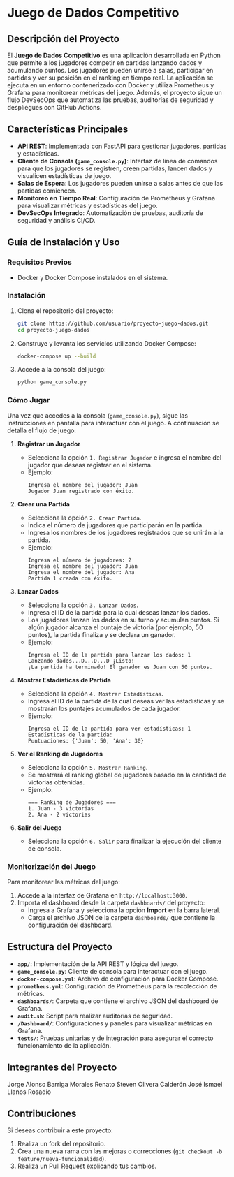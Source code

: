 # Juego de Dados Competitivo

## Descripción del Proyecto

El **Juego de Dados Competitivo** es una aplicación desarrollada en Python que permite a los jugadores competir en partidas lanzando dados y acumulando puntos. Los jugadores pueden unirse a salas, participar en partidas y ver su posición en el ranking en tiempo real. La aplicación se ejecuta en un entorno contenerizado con Docker y utiliza Prometheus y Grafana para monitorear métricas del juego. Además, el proyecto sigue un flujo DevSecOps que automatiza las pruebas, auditorías de seguridad y despliegues con GitHub Actions.

## Características Principales

- **API REST**: Implementada con FastAPI para gestionar jugadores, partidas y estadísticas.
- **Cliente de Consola (`game_console.py`)**: Interfaz de línea de comandos para que los jugadores se registren, creen partidas, lancen dados y visualicen estadísticas de juego.
- **Salas de Espera**: Los jugadores pueden unirse a salas antes de que las partidas comiencen.
- **Monitoreo en Tiempo Real**: Configuración de Prometheus y Grafana para visualizar métricas y estadísticas del juego.
- **DevSecOps Integrado**: Automatización de pruebas, auditoría de seguridad y análisis CI/CD.

## Guía de Instalación y Uso

### Requisitos Previos

- Docker y Docker Compose instalados en el sistema.

### Instalación

1. Clona el repositorio del proyecto:
    ```bash
    git clone https://github.com/usuario/proyecto-juego-dados.git
    cd proyecto-juego-dados
    ```

2. Construye y levanta los servicios utilizando Docker Compose:
    ```bash
    docker-compose up --build
    ```

3. Accede a la consola del juego:
    ```bash
    python game_console.py
    ```

### Cómo Jugar

Una vez que accedes a la consola (`game_console.py`), sigue las instrucciones en pantalla para interactuar con el juego. A continuación se detalla el flujo de juego:

1. **Registrar un Jugador**
   - Selecciona la opción `1. Registrar Jugador` e ingresa el nombre del jugador que deseas registrar en el sistema.
   - Ejemplo:
     ```
     Ingresa el nombre del jugador: Juan
     Jugador Juan registrado con éxito.
     ```

2. **Crear una Partida**
   - Selecciona la opción `2. Crear Partida`.
   - Indica el número de jugadores que participarán en la partida.
   - Ingresa los nombres de los jugadores registrados que se unirán a la partida.
   - Ejemplo:
     ```
     Ingresa el número de jugadores: 2
     Ingresa el nombre del jugador: Juan
     Ingresa el nombre del jugador: Ana
     Partida 1 creada con éxito.
     ```

3. **Lanzar Dados**
   - Selecciona la opción `3. Lanzar Dados`.
   - Ingresa el ID de la partida para la cual deseas lanzar los dados.
   - Los jugadores lanzan los dados en su turno y acumulan puntos. Si algún jugador alcanza el puntaje de victoria (por ejemplo, 50 puntos), la partida finaliza y se declara un ganador.
   - Ejemplo:
     ```
     Ingresa el ID de la partida para lanzar los dados: 1
     Lanzando dados...D...D...D ¡Listo!
     ¡La partida ha terminado! El ganador es Juan con 50 puntos.
     ```

4. **Mostrar Estadísticas de Partida**
   - Selecciona la opción `4. Mostrar Estadísticas`.
   - Ingresa el ID de la partida de la cual deseas ver las estadísticas y se mostrarán los puntajes acumulados de cada jugador.
   - Ejemplo:
     ```
     Ingresa el ID de la partida para ver estadísticas: 1
     Estadísticas de la partida:
     Puntuaciones: {'Juan': 50, 'Ana': 30}
     ```

5. **Ver el Ranking de Jugadores**
   - Selecciona la opción `5. Mostrar Ranking`.
   - Se mostrará el ranking global de jugadores basado en la cantidad de victorias obtenidas.
   - Ejemplo:
     ```
     === Ranking de Jugadores ===
     1. Juan - 3 victorias
     2. Ana - 2 victorias
     ```

6. **Salir del Juego**
   - Selecciona la opción `6. Salir` para finalizar la ejecución del cliente de consola.

### Monitorización del Juego

Para monitorear las métricas del juego:

1. Accede a la interfaz de Grafana en `http://localhost:3000`.
2. Importa el dashboard desde la carpeta `dashboards/` del proyecto:
   - Ingresa a Grafana y selecciona la opción **Import** en la barra lateral.
   - Carga el archivo JSON de la carpeta `dashboards/` que contiene la configuración del dashboard.

## Estructura del Proyecto

- **`app/`**: Implementación de la API REST y lógica del juego.
- **`game_console.py`**: Cliente de consola para interactuar con el juego.
- **`docker-compose.yml`**: Archivo de configuración para Docker Compose.
- **`prometheus.yml`**: Configuración de Prometheus para la recolección de métricas.
- **`dashboards/`**: Carpeta que contiene el archivo JSON del dashboard de Grafana.
- **`audit.sh`**: Script para realizar auditorías de seguridad.
- **`/Dashboard/`**: Configuraciones y paneles para visualizar métricas en Grafana.
- **`tests/`**: Pruebas unitarias y de integración para asegurar el correcto funcionamiento de la aplicación.

## Integrantes del Proyecto
Jorge Alonso Barriga Morales
Renato Steven Olivera Calderón
José Ismael Llanos Rosadio

## Contribuciones

Si deseas contribuir a este proyecto:

1. Realiza un fork del repositorio.
2. Crea una nueva rama con las mejoras o correcciones (`git checkout -b feature/nueva-funcionalidad`).
3. Realiza un Pull Request explicando tus cambios.